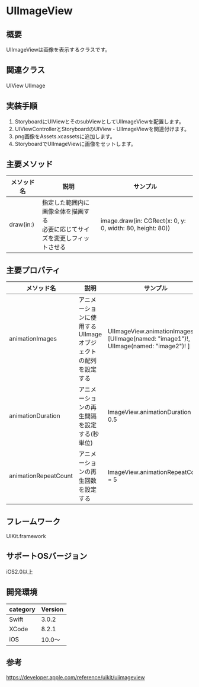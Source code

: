# UIImageView

## 概要
UIImageViewは画像を表示するクラスです。

## 関連クラス
UIView
UIImage
　
## 実装手順
1. StoryboardにUIViewとそのsubViewとしてUIImageViewを配置します。
2. UIViewControllerとStoryboardのUIView・UIImageViewを関連付けます。
3. png画像をAssets.xcassetsに追加します。
4. StoryboardでUIImageViewに画像をセットします。

## 主要メソッド

|メソッド名|説明|サンプル|
|---|---|---|
|draw(in:) | 指定した範囲内に画像全体を描画する <br> 必要に応じてサイズを変更しフィットさせる | image.draw(in: CGRect(x: 0, y: 0, width: 80, height: 80)) |

## 主要プロパティ

|メソッド名|説明|サンプル|
|---|---|---|
| animationImages | アニメーションに使用するUIImageオブジェクトの配列を設定する | UIImageView.animationImages =<br> [UIImage(named: "image1")!, UIImage(named: "image2")! ] |
| animationDuration | アニメーションの再生間隔を設定する(秒単位) | ImageView.animationDuration = 0.5 |
| animationRepeatCount | アニメーションの再生回数を設定する | ImageView.animationRepeatCount = 5 |

## フレームワーク
UIKit.framework

## サポートOSバージョン
iOS2.0以上

## 開発環境
|category | Version|
|---|---|
| Swift | 3.0.2 |
| XCode | 8.2.1 |
| iOS | 10.0〜 |

## 参考
https://developer.apple.com/reference/uikit/uiimageview
